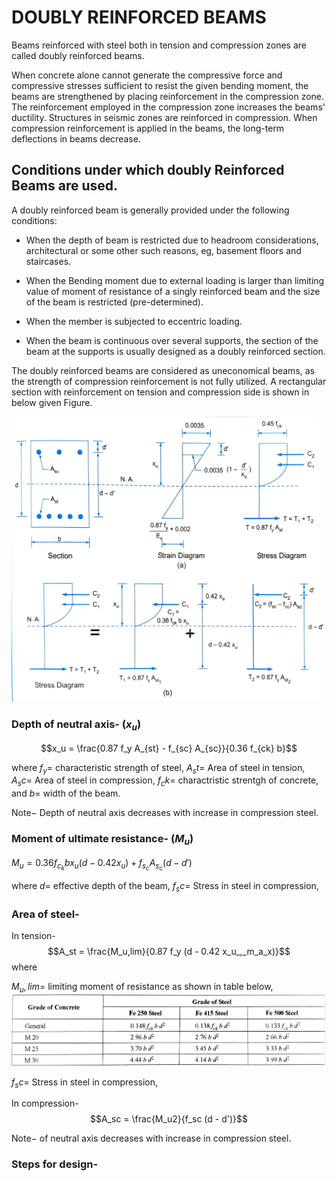 # DOUBLY REINFORCED BEAMS

Beams reinforced with steel both in tension and compression zones are called doubly reinforced beams. 

When concrete alone cannot generate the compressive force and compressive stresses sufficient to resist the given bending moment, the beams are strengthened by placing reinforcement in the compression zone. The reinforcement employed in the compression zone increases the beams' ductility. Structures in seismic zones are reinforced in compression. When compression reinforcement is applied in the beams, the long-term deflections in beams decrease.

## Conditions under which doubly Reinforced Beams are used. 
A doubly reinforced beam is generally provided under the following conditions:

- When the depth of beam is restricted due to headroom considerations, architectural or some other such reasons, eg, basement floors and staircases.

- When the Bending moment due to external loading is larger than limiting value of moment of resistance of a singly reinforced beam and the size of the beam is restricted (pre-determined).

- When the member is subjected to eccentric loading.

- When the beam is continuous over several supports, the section of the beam at the supports is usually designed as a doubly reinforced section.

The doubly reinforced beams are considered as uneconomical beams, as the strength of compression reinforcement is not fully utilized.
A rectangular section with reinforcement on tension and compression side is shown in below given Figure.

![Section Analysis](https://github.com/MaaninderSinghMatharu/MaaninderSinghMatharu/blob/main/stresstrain.jpg)

### Depth of neutral axis- ($x_u$)
   $$x_u = \frac{0.87 f_y A_{st} - f_{sc} A_{sc}}{0.36 f_{ck} b}$$
   
   where
    $f_y =$ characteristic strength of steel,
    $A_st =$ Area of steel in tension,
    $A_sc =$ Area of steel in compression,
    $f_ck =$ charactristic strentgh of concrete, and
    $b =$ width of the beam.
    
   Note$-$ Depth of neutral axis decreases with increase in compression steel.
   
### Moment of ultimate resistance- ($M_u$)
    
   $M_u = 0.36 f_c_k b x_u (d-0.42 x_u) + f_s_c A_s_c (d-d')$

  where
   $d =$ effective depth of the beam,
   $f_sc =$ Stress in steel in compression,

### Area of steel-
  In tension-
     $$A_st = \frac{M_u,lim}{0.87 f_y (d - 0.42 x_u_,_m_a_x)}$$
where

   $M_u,lim =$ limiting moment of resistance as shown in table below,
   ![limiting moment of resistance](https://github.com/MaaninderSinghMatharu/MaaninderSinghMatharu/blob/main/limiting%20moment%20of%20resistance.jpg)
   
   $f_sc =$ Stress in steel in compression,
    
  In compression-
     $$A_sc = \frac{M_u2}{f_sc (d - d')}$$


  Note$-$  of neutral axis decreases with increase in compression steel.

### Steps for design-
